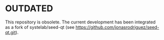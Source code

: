 # OUTDATED #

This repository is obsolete. The current development has been integrated as a fork of systelab/seed-qt (see https://github.com/jonasrodriguez/seed-qt.git).
